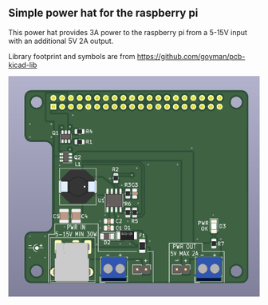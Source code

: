 ## Simple power hat for the raspberry pi


This power hat provides 3A power to the raspberry pi from a 5-15V input with an
additional 5V 2A output.

Library footprint and symbols are from <https://github.com/goyman/pcb-kicad-lib>


![board rev 1](/images/board.png)
